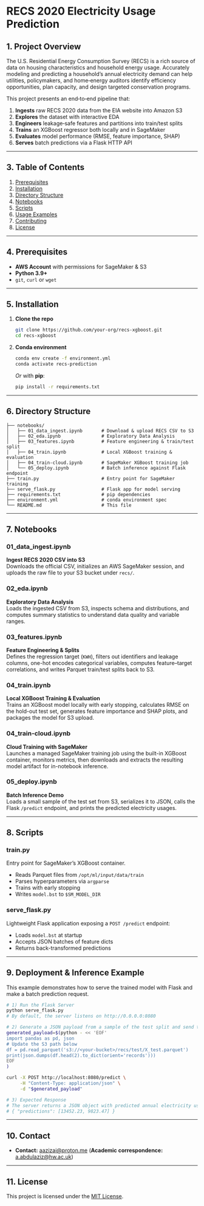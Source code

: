 # RECS 2020 Electricity Usage Prediction



## 1. Project Overview

The U.S. Residential Energy Consumption Survey (RECS) is a rich source of data on housing characteristics and household energy usage. Accurately modeling and predicting a household’s annual electricity demand can help utilities, policymakers, and home‑energy auditors identify efficiency opportunities, plan capacity, and design targeted conservation programs.

This project presents an end‑to‑end pipeline that:

1. **Ingests** raw RECS 2020 data from the EIA website into Amazon S3
2. **Explores** the dataset with interactive EDA
3. **Engineers** leakage‑safe features and partitions into train/test splits
4. **Trains** an XGBoost regressor both locally and in SageMaker
5. **Evaluates** model performance (RMSE, feature importance, SHAP)
6. **Serves** batch predictions via a Flask HTTP API

---

## 3. Table of Contents

1. [Prerequisites](#prerequisites)
2. [Installation](#installation)
3. [Directory Structure](#directory-structure)
4. [Notebooks](#notebooks)
5. [Scripts](#scripts)
6. [Usage Examples](#usage-examples)
7. [Contributing](#contributing)
8. [License](#license)

---

## 4. Prerequisites

- **AWS Account** with permissions for SageMaker & S3
- **Python 3.9+**
- `git`, `curl` or `wget`

---

## 5. Installation

1. **Clone the repo**

   ```bash
   git clone https://github.com/your‑org/recs‑xgboost.git
   cd recs-xgboost
   ```

2. **Conda environment**

   ```bash
   conda env create -f environment.yml
   conda activate recs-prediction
   ```

   *Or* with **pip**:

   ```bash
   pip install -r requirements.txt
   ```

---

## 6. Directory Structure

```text
├── notebooks/
│   ├── 01_data_ingest.ipynb       # Download & upload RECS CSV to S3
│   ├── 02_eda.ipynb               # Exploratory Data Analysis
│   ├── 03_features.ipynb          # Feature engineering & train/test split
│   ├── 04_train.ipynb             # Local XGBoost training & evaluation
│   ├── 04_train-cloud.ipynb       # SageMaker XGBoost training job
│   └── 05_deploy.ipynb            # Batch inference against Flask endpoint
├── train.py                       # Entry point for SageMaker training
├── serve_flask.py                 # Flask app for model serving
├── requirements.txt               # pip dependencies
├── environment.yml                # conda environment spec
└── README.md                      # This file
```

---

## 7. Notebooks

### 01_data_ingest.ipynb  
**Ingest RECS 2020 CSV into S3**  
Downloads the official CSV, initializes an AWS SageMaker session, and uploads the raw file to your S3 bucket under `recs/`.

### 02_eda.ipynb  
**Exploratory Data Analysis**  
Loads the ingested CSV from S3, inspects schema and distributions, and computes summary statistics to understand data quality and variable ranges.

### 03_features.ipynb  
**Feature Engineering & Splits**  
Defines the regression target (`KWH`), filters out identifiers and leakage columns, one-hot encodes categorical variables, computes feature–target correlations, and writes Parquet train/test splits back to S3.

### 04_train.ipynb  
**Local XGBoost Training & Evaluation**  
Trains an XGBoost model locally with early stopping, calculates RMSE on the hold-out test set, generates feature importance and SHAP plots, and packages the model for S3 upload.

### 04_train-cloud.ipynb  
**Cloud Training with SageMaker**  
Launches a managed SageMaker training job using the built-in XGBoost container, monitors metrics, then downloads and extracts the resulting model artifact for in-notebook inference.

### 05_deploy.ipynb  
**Batch Inference Demo**  
Loads a small sample of the test set from S3, serializes it to JSON, calls the Flask `/predict` endpoint, and prints the predicted electricity usages.

---

## 8. Scripts

### train.py  
Entry point for SageMaker’s XGBoost container.  
- Reads Parquet files from `/opt/ml/input/data/train`  
- Parses hyperparameters via `argparse`  
- Trains with early stopping  
- Writes `model.bst` to `$SM_MODEL_DIR`

### serve_flask.py  
Lightweight Flask application exposing a `POST /predict` endpoint:  
- Loads `model.bst` at startup  
- Accepts JSON batches of feature dicts  
- Returns back-transformed predictions
  
---

## 9. Deployment & Inference Example

This example demonstrates how to serve the trained model with Flask and make a batch prediction request.

```bash
# 1) Run the Flask Server
python serve_flask.py
# By default, the server listens on http://0.0.0.0:8080

# 2) Generate a JSON payload from a sample of the test split and send the request
generated_payload=$(python - << 'EOF'
import pandas as pd, json
# Update the S3 path below
df = pd.read_parquet('s3://<your-bucket>/recs/test/X_test.parquet')
print(json.dumps(df.head(2).to_dict(orient='records')))
EOF
)

curl -X POST http://localhost:8080/predict \
     -H "Content-Type: application/json" \
     -d "$generated_payload"

# 3) Expected Response
# The server returns a JSON object with predicted annual electricity usages:
# { "predictions": [13452.23, 9823.47] }
```

---

## 10. Contact

- **Contact:** aazizai@proton.me  (**Academic correspondence:** a.abdulaziz@hw.ac.uk)

---

## 11. License

This project is licensed under the [MIT License](LICENSE).

